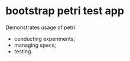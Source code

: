 # bootstrap petri test app

Demonstrates usage of petri:
 - conducting experiments;
 - managing specs;
 - testing.
